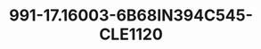 ---
title: 991-17.16003-6B68IN394C545-CLE1120
image: 991-17.16003-6B68IN394C545-CLE1120.jpg
brand: classic-collection
layout: vestito
---